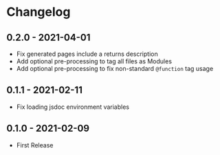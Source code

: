 # Changelog

## 0.2.0 - 2021-04-01
- Fix generated pages include a returns description
- Add optional pre-processing to tag all files as Modules
- Add optional pre-processing to fix non-standard `@function` tag usage

## 0.1.1 - 2021-02-11
- Fix loading jsdoc environment variables

## 0.1.0 - 2021-02-09
- First Release
